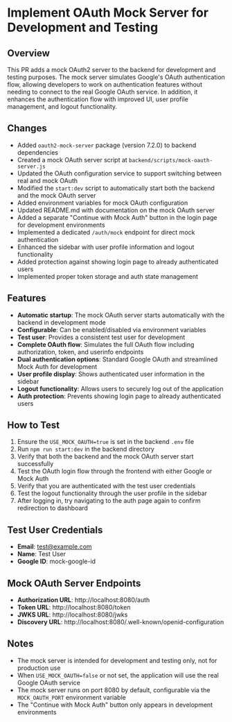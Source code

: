 # Implement OAuth Mock Server for Development and Testing

## Overview
This PR adds a mock OAuth2 server to the backend for development and testing purposes. The mock server simulates Google's OAuth authentication flow, allowing developers to work on authentication features without needing to connect to the real Google OAuth service. In addition, it enhances the authentication flow with improved UI, user profile management, and logout functionality.

## Changes
- Added `oauth2-mock-server` package (version 7.2.0) to backend dependencies
- Created a mock OAuth server script at `backend/scripts/mock-oauth-server.js`
- Updated the OAuth configuration service to support switching between real and mock OAuth
- Modified the `start:dev` script to automatically start both the backend and the mock OAuth server
- Added environment variables for mock OAuth configuration
- Updated README.md with documentation on the mock OAuth server
- Added a separate "Continue with Mock Auth" button in the login page for development environments
- Implemented a dedicated `/auth/mock` endpoint for direct mock authentication
- Enhanced the sidebar with user profile information and logout functionality
- Added protection against showing login page to already authenticated users
- Implemented proper token storage and auth state management

## Features
- **Automatic startup**: The mock OAuth server starts automatically with the backend in development mode
- **Configurable**: Can be enabled/disabled via environment variables
- **Test user**: Provides a consistent test user for development
- **Complete OAuth flow**: Simulates the full OAuth flow including authorization, token, and userinfo endpoints
- **Dual authentication options**: Standard Google OAuth and streamlined Mock Auth for development
- **User profile display**: Shows authenticated user information in the sidebar
- **Logout functionality**: Allows users to securely log out of the application
- **Auth protection**: Prevents showing login page to already authenticated users

## How to Test
1. Ensure the `USE_MOCK_OAUTH=true` is set in the backend `.env` file
2. Run `npm run start:dev` in the backend directory
3. Verify that both the backend and the mock OAuth server start successfully
4. Test the OAuth login flow through the frontend with either Google or Mock Auth
5. Verify that you are authenticated with the test user credentials
6. Test the logout functionality through the user profile in the sidebar
7. After logging in, try navigating to the auth page again to confirm redirection to dashboard

## Test User Credentials
- **Email**: test@example.com
- **Name**: Test User
- **Google ID**: mock-google-id

## Mock OAuth Server Endpoints
- **Authorization URL**: http://localhost:8080/auth
- **Token URL**: http://localhost:8080/token
- **JWKS URL**: http://localhost:8080/jwks
- **Discovery URL**: http://localhost:8080/.well-known/openid-configuration

## Notes
- The mock server is intended for development and testing only, not for production use
- When `USE_MOCK_OAUTH=false` or not set, the application will use the real Google OAuth service
- The mock server runs on port 8080 by default, configurable via the `MOCK_OAUTH_PORT` environment variable
- The "Continue with Mock Auth" button only appears in development environments
